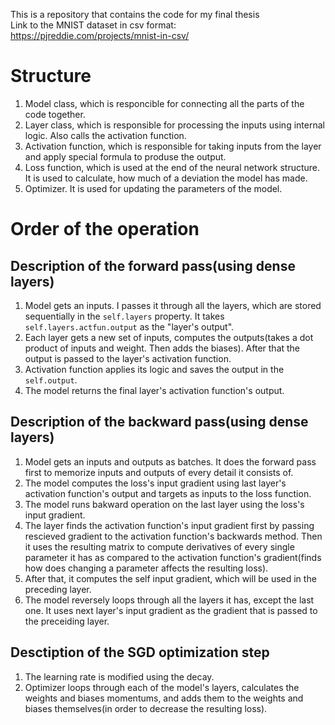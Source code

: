 This is a repository that contains the code for my final thesis  
Link to the MNIST dataset in csv format: https://pjreddie.com/projects/mnist-in-csv/

# Structure
1. Model class, which is responcible for connecting all the parts of the code together.
2. Layer class, which is responsible for processing the inputs using internal logic. Also calls the activation function.
3. Activation function, which is responsible for taking inputs from the layer and apply special formula to produse the output.
4. Loss function, which is used at the end of the neural network structure. It is used to calculate, how much of a deviation the model has made.
5. Optimizer. It is used for updating the parameters of the model.
# Order of the operation
## Description of the forward pass(using dense layers)
1. Model gets an inputs. I passes it through all the layers, which are stored sequentially in the `self.layers` property. It takes `self.layers.actfun.output` as the "layer's output".
2. Each layer gets a new set of inputs, computes the outputs(takes a dot product of inputs and weight. Then adds the biases). After that the output is passed to the layer's activation function.
3. Activation function applies its logic and saves the output in the `self.output`.
4. The model returns the final layer's activation function's output.
## Description of the backward pass(using dense layers)
1. Model gets an inputs and outputs as batches. It does the forward pass first to memorize inputs and outputs of every detail it consists of.
2. The model computes the loss's input gradient using last layer's activation function's output and targets as inputs to the loss function.
3. The model runs bakward operation on the last layer using the loss's input gradient.
4. The layer finds the activation function's input gradient first by passing rescieved gradient to the activation function's backwards method. Then it uses the resulting matrix to compute derivatives of every single parameter it has as compared to the activation function's gradient(finds how does changing a parameter affects the resulting loss).
5. After that, it computes the self input gradient, which will be used in the preceding layer.
6. The model reversely loops through all the layers it has, except the last one. It uses next layer's input gradient as the gradient that is passed to the preceiding layer.
## Desctiption of the SGD optimization step
1. The learning rate is modified using the decay.
2. Optimizer loops through each of the model's layers, calculates the weights and biases momentums, and adds them to the weights and biases themselves(in order to decrease the resulting loss).